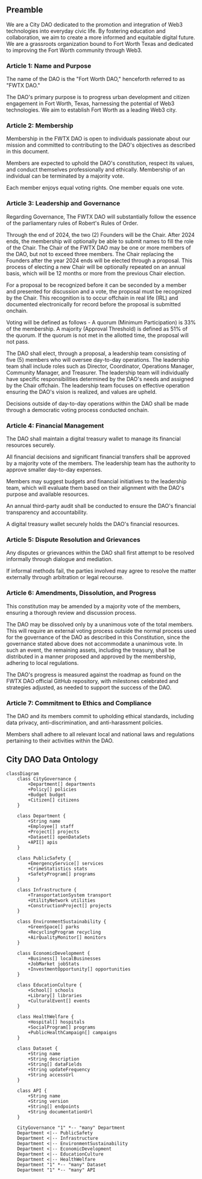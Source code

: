 ## Preamble

We are a City DAO dedicated to the promotion and integration of Web3 technologies into everyday civic life. By fostering education and collaboration, we aim to create a more informed and equitable digital future. We are a grassroots organization bound to Fort Worth Texas and dedicated to improving the Fort Worth community through Web3.

### Article 1: Name and Purpose

The name of the DAO is the "Fort Worth DAO," henceforth referred to as "FWTX DAO."

The DAO's primary purpose is to progress urban development and citizen engagement in Fort Worth, Texas, harnessing the potential of Web3 technologies. We aim to establish Fort Worth as a leading Web3 city.

### Article 2: Membership

Membership in the FWTX DAO is open to individuals passionate about our mission and committed to contributing to the DAO's objectives as described in this document.

Members are expected to uphold the DAO's constitution, respect its values, and conduct themselves professionally and ethically. Membership of an individual can be terminated by a majority vote.

Each member enjoys equal voting rights. One member equals one vote.

### Article 3: Leadership and Governance

Regarding Governance, The FWTX DAO will substantially follow the essence of the parliamentary rules of Robert's Rules of Order.

Through the end of 2024, the two (2) Founders will be the Chair. After 2024 ends, the membership will optionally be able to submit names to fill the role of the Chair. The Chair of the FWTX DAO may be one or more members of the DAO, but not to exceed three members. The Chair replacing the Founders after the year 2024 ends will be elected through a proposal. This process of electing a new Chair will be optionally repeated on an annual basis, which will be 12 months or more from the previous Chair election.

For a proposal to be recognized before it can be seconded by a member and presented for discussion and a vote, the proposal must be recognized by the Chair. This recognition is to occur offchain in real life (IRL) and documented electronically for record before the proposal is submitted onchain.

Voting will be defined as follows - A quorum (Minimum Participation) is 33% of the membership. A majority (Approval Threshold) is defined as 51% of the quorum. If the quorum is not met in the allotted time, the proposal will not pass.

The DAO shall elect, through a proposal, a leadership team consisting of five (5) members who will oversee day-to-day operations. The leadership team shall include roles such as Director, Coordinator, Operations Manager, Community Manager, and Treasurer. The leadership team will individually have specific responsibilities determined by the DAO's needs and assigned by the Chair offchain. The leadership team focuses on effective operation ensuring the DAO's vision is realized, and values are upheld.

Decisions outside of day-to-day operations within the DAO shall be made through a democratic voting process conducted onchain.

### Article 4: Financial Management

The DAO shall maintain a digital treasury wallet to manage its financial resources securely.

All financial decisions and significant financial transfers shall be approved by a majority vote of the members. The leadership team has the authority to approve smaller day-to-day expenses.

Members may suggest budgets and financial initiatives to the leadership team, which will evaluate them based on their alignment with the DAO's purpose and available resources.

An annual third-party audit shall be conducted to ensure the DAO's financial transparency and accountability.

A digital treasury wallet securely holds the DAO's financial resources.

### Article 5: Dispute Resolution and Grievances

Any disputes or grievances within the DAO shall first attempt to be resolved informally through dialogue and mediation.

If informal methods fail, the parties involved may agree to resolve the matter externally through arbitration or legal recourse.

### Article 6: Amendments, Dissolution, and Progress

This constitution may be amended by a majority vote of the members, ensuring a thorough review and discussion process.

The DAO may be dissolved only by a unanimous vote of the total members. This will require an external voting process outside the normal process used for the governance of the DAO as described in this Constitution, since the governance stated above does not accommodate a unanimous vote. In such an event, the remaining assets, including the treasury, shall be distributed in a manner proposed and approved by the membership, adhering to local regulations.

The DAO's progress is measured against the roadmap as found on the FWTX DAO official GitHub repository, with milestones celebrated and strategies adjusted, as needed to support the success of the DAO.

### Article 7: Commitment to Ethics and Compliance

The DAO and its members commit to upholding ethical standards, including data privacy, anti-discrimination, and anti-harassment policies.

Members shall adhere to all relevant local and national laws and regulations pertaining to their activities within the DAO.


## City DAO Data Ontology 
```mermaid
classDiagram
    class CityGovernance {
        +Department[] departments
        +Policy[] policies
        +Budget budget
        +Citizen[] citizens
    }

    class Department {
        +String name
        +Employee[] staff
        +Project[] projects
        +Dataset[] openDataSets
        +API[] apis
    }

    class PublicSafety {
        +EmergencyService[] services
        +CrimeStatistics stats
        +SafetyProgram[] programs
    }

    class Infrastructure {
        +TransportationSystem transport
        +UtilityNetwork utilities
        +ConstructionProject[] projects
    }

    class EnvironmentSustainability {
        +GreenSpace[] parks
        +RecyclingProgram recycling
        +AirQualityMonitor[] monitors
    }

    class EconomicDevelopment {
        +Business[] localBusinesses
        +JobMarket jobStats
        +InvestmentOpportunity[] opportunities
    }

    class EducationCulture {
        +School[] schools
        +Library[] libraries
        +CulturalEvent[] events
    }

    class HealthWelfare {
        +Hospital[] hospitals
        +SocialProgram[] programs
        +PublicHealthCampaign[] campaigns
    }

    class Dataset {
        +String name
        +String description
        +String[] dataFields
        +String updateFrequency
        +String accessUrl
    }

    class API {
        +String name
        +String version
        +String[] endpoints
        +String documentationUrl
    }

    CityGovernance "1" *-- "many" Department
    Department <|-- PublicSafety
    Department <|-- Infrastructure
    Department <|-- EnvironmentSustainability
    Department <|-- EconomicDevelopment
    Department <|-- EducationCulture
    Department <|-- HealthWelfare
    Department "1" *-- "many" Dataset
    Department "1" *-- "many" API
```
